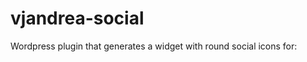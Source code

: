 vjandrea-social
===============

Wordpress plugin that generates a widget with round social icons for:
